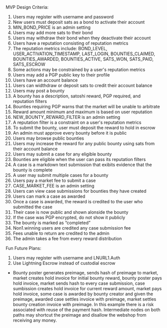 MVP Design Criteria:

1. Users may register with username and password
1. New users must deposit sats as a bond to activate their account
1. MIN_BOND_PRICE is an admin setting
1. Users may add more sats to their bond 
1. Users may withdraw their bond when they deactivate their account 
1. Users have a reputation consisting of reputation metrics
1. The reputation metrics include: BOND_LEVEL, USER_ACTIVATION_TIMESTAMP, LAST_LOGIN, BOUNTIES_CLAIMED, BOUNTIES_AWARDED, BOUNTIES_ACTIVE, SATS_WON, SATS_PAID, SATS_ESCROW
1. Some actions may be constrained by a user's reputation metrics
1. Users may add a PGP public key to their profile
1. Users have an account balance
1. Users can widthdraw or deposit sats to credit their account balance
1. Users may post a bounty
1. A bounty has a description, satoshi reward, PGP required, and reputation filters
1. Bounties requiring PGP warns that the market will be unable to arbitrate 
1. Reward amount minimum and maximum is based on user reputation
1. NEW_BOUNTY_REWARD_FILTER is an admin setting 
1. A reputation filter is a constraint on a user's reputation metrics
1. To submit the bounty, user must deposit the reward to hold in escrow
1. An admin must approve every bounty before it is public
1. Users may browse public bounties
1. Users may increase the reward for any public bounty using sats from their account balance 
1. Users may submit a case for any eligible bounty
1. Bounties are eligible when the user can pass its reputation filters
1. A case is a markdown text submission that exibits evidence that the bounty is complete  
1. A user may submit multiple cases for a bounty 
1. Users pay a market fee to submit a case 
1. CASE_MARKET_FEE is an admin setting
1. Users can view case submissions for bounties they have created
1. Users can mark a case as awarded
1. Once a case is awarded, the reward is credited to the user who submitted the case
1. Their case is now public and shown alonside the bounty
1. If the case was PGP encrypted, do not show it publicly 
1. The bounty is marked as “completed” 
1. Non1.winning users are credited any case submission fee
1. Fees unable to return are credited to the admin 
1. The admin takes a fee from every reward distribution

Fun Future Plans:

1. Users may register with username and LNURL1.Auth
1. Use Lightning Escrow instead of custodial escrow

- Bounty poster generates preimage, sends hash of preimage to market, market creates hold invoice for initial bounty reward, bounty poster pays hold invoice, market sends hash to every case submission, case sumbission creates hold invoice for current reward amount, market pays hold invoice, some case is awarded by bounty creator and given the preimage, awarded case settles invoice with preimage, market settles bounty creation invoice with preimage. In this example there is a risk associated with reuse of the payment hash. Intermediate nodes on both paths may shortcut the preimage and disallow the webshop from receiving any money.

